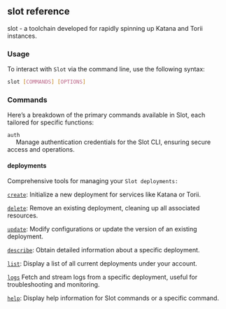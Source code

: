 ## slot reference


slot - a toolchain developed for rapidly spinning up Katana and Torii instances.

### Usage

To interact with `Slot` via the command line, use the following syntax:
```sh
slot [COMMANDS] [OPTIONS]
```


### Commands
Here’s a breakdown of the primary commands available in Slot, each tailored for specific functions:

`auth`  
&nbsp;&nbsp;&nbsp;&nbsp; Manage authentication credentials for the Slot CLI, ensuring secure access and operations.

#### deployments
 Comprehensive tools for managing your `Slot deployments:`

[`create`](/toolchain/slot/deployments/create.md): Initialize a new deployment for services like Katana or Torii.

[`delete`](/toolchain/slot/deployments/delete.md): Remove an existing deployment, cleaning up all associated resources.

[`update`](/toolchain/slot/deployments/update.md): Modify configurations or update the version of an existing deployment.

[`describe`](/toolchain/slot/deployments/describe.md): Obtain detailed information about a specific deployment.

[`list`](/toolchain/slot/deployments/list.md): Display a list of all current deployments under your account.

[`logs`](/toolchain/slot/deployments/logs.md) Fetch and stream logs from a specific deployment, useful for troubleshooting and monitoring.

[`help`](/toolchain/slot/deployments/help.md): Display help information for Slot commands or a specific command.
